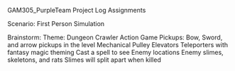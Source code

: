 GAM305_PurpleTeam Project Log Assignments

Scenario: First Person Simulation

Brainstorm:
Theme: Dungeon Crawler Action Game
Pickups: Bow, Sword, and arrow pickups in the level
Mechanical Pulley Elevators
Teleporters with fantasy magic theming
Cast a spell to see Enemy locations
Enemy slimes, skeletons, and rats
Slimes will split apart when killed
